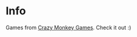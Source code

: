 <html>
<head>
<title>Stuff</title>
<link rel="stylesheet" href="index.css">
</head>
<body>

<p>

<h1>Info</h1>
Games from <a class="link" href="http://www.crazymonkeygames.com/" target="_blank">Crazy Monkey Games</a>. 
Check it out :)

</p>
</body>
</html> 